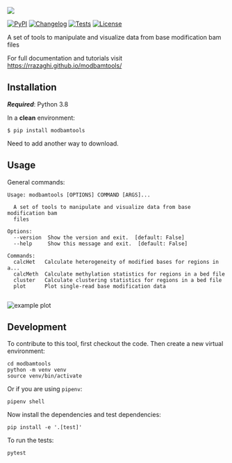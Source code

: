 ![](docs/img/logo.png)

<!-- # modbamtools -->

[![PyPI](https://img.shields.io/pypi/v/modbamtools.svg)](https://pypi.org/project/modbamtools/)
[![Changelog](https://img.shields.io/github/v/release/rrazaghi/modbamtools?include_prereleases&label=changelog)](https://github.com/rrazaghi/modbamtools/releases)
[![Tests](https://github.com/rrazaghi/modbamtools/workflows/Test/badge.svg)](https://github.com/rrazaghi/modbamtools/actions?query=workflow%3ATest)
[![License](https://img.shields.io/badge/license-Apache%202.0-blue.svg)](https://github.com/rrazaghi/modbamtools/blob/master/LICENSE)

A set of tools to manipulate and visualize data from base modification bam files

For full documentation and tutorials visit https://rrazaghi.github.io/modbamtools/

## Installation

**<em>Required</em>**: Python 3.8

In a **clean** environment: 


    $ pip install modbamtools

Need to add another way to download.

## Usage

General commands:
```
Usage: modbamtools [OPTIONS] COMMAND [ARGS]...

  A set of tools to manipulate and visualize data from base modification bam
  files

Options:
  --version  Show the version and exit.  [default: False]
  --help     Show this message and exit.  [default: False]

Commands:
  calcHet   Calculate heterogeneity of modified bases for regions in a...
  calcMeth  Calculate methylation statistics for regions in a bed file
  cluster   Calculate clustering statistics for regions in a bed file
  plot      Plot single-read base modification data


```
![example plot](./tests/modbamtools.gif)



## Development

To contribute to this tool, first checkout the code. Then create a new virtual environment:

    cd modbamtools
    python -m venv venv
    source venv/bin/activate

Or if you are using `pipenv`:

    pipenv shell

Now install the dependencies and test dependencies:

    pip install -e '.[test]'

To run the tests:

    pytest
